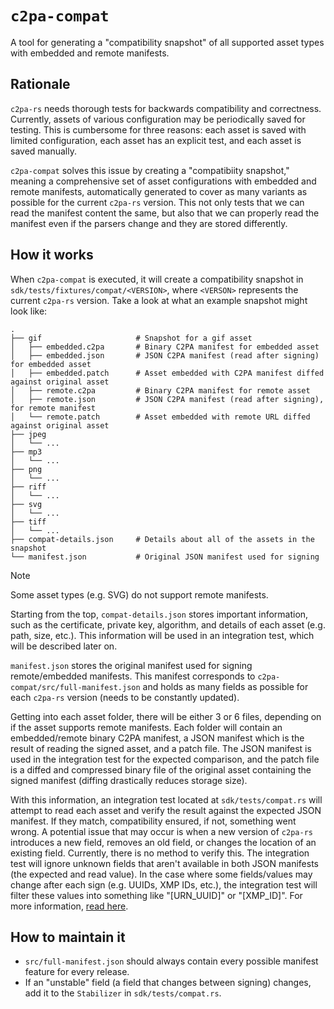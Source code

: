# `c2pa-compat`
A tool for generating a "compatibility snapshot" of all supported asset types with embedded and remote manifests.

## Rationale
`c2pa-rs` needs thorough tests for backwards compatibility and correctness. Currently, assets of various configuration may be periodically saved for testing. This is cumbersome for three reasons: each asset is saved with limited configuration, each asset has an explicit test, and each asset is saved manually. 

`c2pa-compat` solves this issue by creating a "compatibiity snapshot," meaning a comprehensive set of asset configurations with embedded and remote manifests, automatically generated to cover as many variants as possible for the current `c2pa-rs` version. This not only tests that we can read the manifest content the same, but also that we can properly read the manifest even if the parsers change and they are stored differently.

## How it works
When `c2pa-compat` is executed, it will create a compatibility snapshot in `sdk/tests/fixtures/compat/<VERSION>`, where `<VERSON>` represents the current `c2pa-rs` version. Take a look at what an example snapshot might look like:

    .
    ├── gif                     # Snapshot for a gif asset 
    │   ├── embedded.c2pa       # Binary C2PA manifest for embedded asset
    │   ├── embedded.json       # JSON C2PA manifest (read after signing) for embedded asset
    │   ├── embedded.patch      # Asset embedded with C2PA manifest diffed against original asset
    │   ├── remote.c2pa         # Binary C2PA manifest for remote asset
    │   ├── remote.json         # JSON C2PA manifest (read after signing), for remote manifest
    │   └── remote.patch        # Asset embedded with remote URL diffed against original asset
    ├── jpeg
    │   └── ...
    ├── mp3
    │   └── ...
    ├── png
    │   └── ...
    ├── riff
    │   └── ...
    ├── svg
    │   └── ...
    ├── tiff
    │   └── ...
    ├── compat-details.json     # Details about all of the assets in the snapshot
    └── manifest.json           # Original JSON manifest used for signing

> [!NOTE]
> Some asset types (e.g. SVG) do not support remote manifests.

Starting from the top, `compat-details.json` stores important information, such as the certificate, private key, algorithm, and details of each asset (e.g. path, size, etc.). This information will be used in an integration test, which will be described later on.

`manifest.json` stores the original manifest used for signing remote/embedded manifests. This manifest corresponds to `c2pa-compat/src/full-manifest.json` and holds as many fields as possible for each `c2pa-rs` version (needs to be constantly updated).  

Getting into each asset folder, there will be either 3 or 6 files, depending on if the asset supports remote manifests. Each folder will contain an embedded/remote binary C2PA manifest, a JSON manifest which is the result of reading the signed asset, and a patch file. The JSON manifest is used in the integration test for the expected comparison, and the patch file is a diffed and compressed binary file of the original asset containing the signed manifest (diffing drastically reduces storage size).

With this information, an integration test located at `sdk/tests/compat.rs` will attempt to read each asset and verify the result against the expected JSON manifest. If they match, compatibility ensured, if not, something went wrong. A potential issue that may occur is when a new version of `c2pa-rs` introduces a new field, removes an old field, or changes the location of an existing field. Currently, there is no method to verify this. The integration test will ignore unknown fields that aren't available in both JSON manifests (the expected and read value). In the case where some fields/values may change after each sign (e.g. UUIDs, XMP IDs, etc.), the integration test will filter these values into something like "[URN_UUID]" or "[XMP_ID]". For more information, [read here](https://github.com/contentauth/c2pa-rs/pull/513#issuecomment-2291265657).

## How to maintain it
- `src/full-manifest.json` should always contain every possible manifest feature for every release.
- If an "unstable" field (a field that changes between signing) changes, add it to the `Stabilizer` in `sdk/tests/compat.rs`. 
